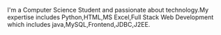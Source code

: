 I'm a Computer Science Student and passionate about technology.My expertise includes Python,HTML,MS Excel,Full Stack Web Development which includes java,MySQL,Frontend,JDBC,J2EE.

<!---
Shamu-0119/Shamu-0119 is a ✨ special ✨ repository because its `README.md` (this file) appears on your GitHub profile.
You can click the Preview link to take a look at your changes.
--->
